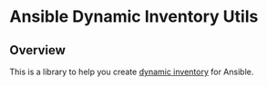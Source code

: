 # Ansible Dynamic Inventory Utils

## Overview

This is a library to help you create [dynamic inventory](https://docs.ansible.com/ansible/latest/dev_guide/developing_inventory.html) for Ansible.
